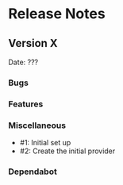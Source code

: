 # Release Notes

## Version X

Date: ???

### Bugs

### Features

### Miscellaneous

- #1: Initial set up
- #2: Create the initial provider

### Dependabot



